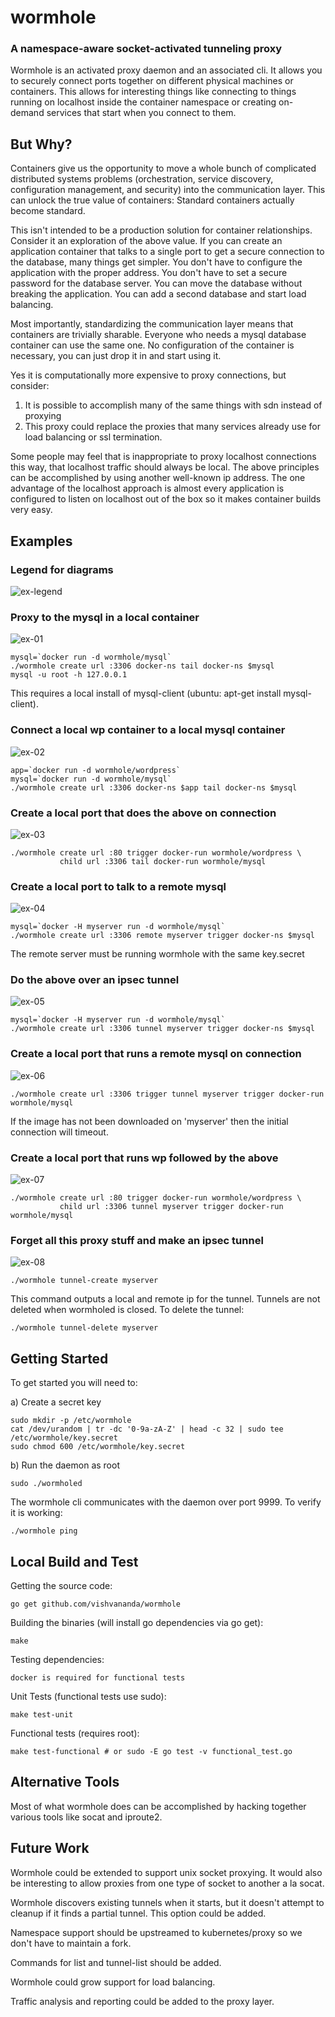 # wormhole #

### A namespace-aware socket-activated tunneling proxy ###

Wormhole is an activated proxy daemon and an associated cli. It allows you to
securely connect ports together on different physical machines or containers.
This allows for interesting things like connecting to things running on
localhost inside the container namespace or creating on-demand services that
start when you connect to them.

## But Why? ##

Containers give us the opportunity to move a whole bunch of complicated
distributed systems problems (orchestration, service discovery, configuration
management, and security) into the communication layer. This can unlock the
true value of containers: Standard containers actually become standard.

This isn't intended to be a production solution for container relationships.
Consider it an exploration of the above value. If you can create an
application container that talks to a single port to get a secure connection
to the database, many things get simpler. You don't have to configure the
application with the proper address. You don't have to set a secure password
for the database server. You can move the database without breaking the
application. You can add a second database and start load balancing.

Most importantly, standardizing the communication layer means that containers
are trivially sharable. Everyone who needs a mysql database container can
use the same one. No configuration of the container is necessary, you can just
drop it in and start using it.

Yes it is computationally more expensive to proxy connections, but consider:

1. It is possible to accomplish many of the same things with sdn instead
   of proxying
2. This proxy could replace the proxies that many services already use
   for load balancing or ssl termination.

Some people may feel that is inappropriate to proxy localhost connections this
way, that localhost traffic should always be local. The above principles can
be accomplished by using another well-known ip address. The one advantage of
the localhost approach is almost every application is configured to listen on
localhost out of the box so it makes container builds very easy.

## Examples ##

### Legend for diagrams ###
![ex-legend](https://cloud.githubusercontent.com/assets/142222/4346902/25bd6e18-411f-11e4-8f0c-b2a4cfa2208f.png)

### Proxy to the mysql in a local container ###
![ex-01](https://cloud.githubusercontent.com/assets/142222/4346904/2a7fb85c-411f-11e4-9637-0e7bbd5fe506.png)

    mysql=`docker run -d wormhole/mysql`
    ./wormhole create url :3306 docker-ns tail docker-ns $mysql
    mysql -u root -h 127.0.0.1

This requires a local install of mysql-client (ubuntu: apt-get install mysql-client).

### Connect a local wp container to a local mysql container ###
![ex-02](https://cloud.githubusercontent.com/assets/142222/4346903/2a750024-411f-11e4-9aa4-818bfe05b0e1.png)

    app=`docker run -d wormhole/wordpress`
    mysql=`docker run -d wormhole/mysql`
    ./wormhole create url :3306 docker-ns $app tail docker-ns $mysql

### Create a local port that does the above on connection  ###
![ex-03](https://cloud.githubusercontent.com/assets/142222/4346905/2a8f1446-411f-11e4-97e3-41060c6d2432.png)

    ./wormhole create url :80 trigger docker-run wormhole/wordpress \
               child url :3306 tail docker-run wormhole/mysql

### Create a local port to talk to a remote mysql ###
![ex-04](https://cloud.githubusercontent.com/assets/142222/4346908/2a96b5f2-411f-11e4-9e36-1921a8a3cbda.png)

    mysql=`docker -H myserver run -d wormhole/mysql`
    ./wormhole create url :3306 remote myserver trigger docker-ns $mysql

The remote server must be running wormhole with the same key.secret

### Do the above over an ipsec tunnel ###
![ex-05](https://cloud.githubusercontent.com/assets/142222/4346907/2a96b868-411f-11e4-8e86-7bb2f9ff8e15.png)

    mysql=`docker -H myserver run -d wormhole/mysql`
    ./wormhole create url :3306 tunnel myserver trigger docker-ns $mysql

### Create a local port that runs a remote mysql on connection ###
![ex-06](https://cloud.githubusercontent.com/assets/142222/4346909/2a96d406-411f-11e4-9461-3308404704ba.png)

    ./wormhole create url :3306 trigger tunnel myserver trigger docker-run wormhole/mysql

If the image has not been downloaded on 'myserver' then the initial
connection will timeout.

### Create a local port that runs wp followed by the above  ###
![ex-07](https://cloud.githubusercontent.com/assets/142222/4346906/2a949a4c-411f-11e4-9784-44ba18ca7a1d.png)

    ./wormhole create url :80 trigger docker-run wormhole/wordpress \
               child url :3306 tunnel myserver trigger docker-run wormhole/mysql

### Forget all this proxy stuff and make an ipsec tunnel  ###
![ex-08](https://cloud.githubusercontent.com/assets/142222/4346910/2a973aa4-411f-11e4-8ff3-b4a7c6e4efce.png)


    ./wormhole tunnel-create myserver

This command outputs a local and remote ip for the tunnel. Tunnels are
not deleted when wormholed is closed. To delete the tunnel:

    ./wormhole tunnel-delete myserver

## Getting Started ##

To get started you will need to:

 a) Create a secret key

    sudo mkdir -p /etc/wormhole
    cat /dev/urandom | tr -dc '0-9a-zA-Z' | head -c 32 | sudo tee /etc/wormhole/key.secret
    sudo chmod 600 /etc/wormhole/key.secret

 b) Run the daemon as root

    sudo ./wormholed

The wormhole cli communicates with the daemon over port 9999. To verify it
is working:

    ./wormhole ping

## Local Build and Test ##

Getting the source code:

    go get github.com/vishvananda/wormhole

Building the binaries (will install go dependencies via go get):

    make

Testing dependencies:

    docker is required for functional tests

Unit Tests (functional tests use sudo):

    make test-unit

Functional tests (requires root):

    make test-functional # or sudo -E go test -v functional_test.go

## Alternative Tools ##

Most of what wormhole does can be accomplished by hacking together various
tools like socat and iproute2.

## Future Work ##

Wormhole could be extended to support unix socket proxying. It would also be
interesting to allow proxies from one type of socket to another a la socat.

Wormhole discovers existing tunnels when it starts, but it doesn't attempt
to cleanup if it finds a partial tunnel. This option could be added.

Namespace support should be upstreamed to kubernetes/proxy so we don't have
to maintain a fork.

Commands for list and tunnel-list should be added.

Wormhole could grow support for load balancing.

Traffic analysis and reporting could be added to the proxy layer.
